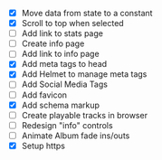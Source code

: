- [x] Move data from state to a constant
- [x] Scroll to top when selected
- [ ] Add link to stats page
- [ ] Create info page
- [ ] Add link to info page
- [x] Add meta tags to head
- [x] Add Helmet to manage meta tags
- [ ] Add Social Media Tags
- [ ] Add favicon
- [x] Add schema markup
- [ ] Create playable tracks in browser
- [ ] Redesign "info" controls
- [ ] Animate Album fade ins/outs
- [x] Setup https
